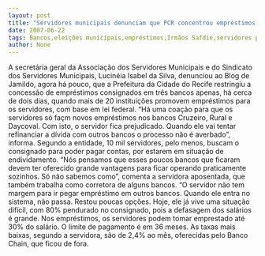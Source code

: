 ```yaml
---
layout: post
title: "Servidores municipais denunciam que PCR concentrou empréstimos nas mãos de três bancos"
date: 2007-06-22
tags: Bancos,eleições municipais,empréstimos,Irmãos Safdie,servidores públicos
author: None
---
```

A secret&aacute;ria geral da Associa&ccedil;&atilde;o dos Servidores Municipais e do Sindicato dos Servidores Municipais, Lucin&eacute;ia Isabel da Silva, denunciou ao Blog de Jamildo, agora h&aacute; pouco, que a Prefeitura da Cidade do Recife restringiu a concess&atilde;o de empr&eacute;stimos consignados em tr&ecirc;s bancos apenas, h&aacute; cerca de dois dias, quando mais de 20 institui&ccedil;&otilde;es promovem empr&eacute;stimos para os servidores, com base em lei federal.
&ldquo;H&aacute; uma coa&ccedil;&atilde;o para que os servidores s&oacute; fa&ccedil;m novos empr&eacute;stimos nos bancos Cruzeiro, Rural e Daycoval. Com isto, o servidor fica prejudicado. Quando ele vai tentar refinanciar a d&iacute;vida com outros bancos o processo n&atilde;o &eacute; averbado&rdquo;, informa.
Segundo a entidade, 10 mil servidores, pelo menos, buscam o consignado para poder pagar contas, por estarem em situa&ccedil;&atilde;o de endividamento.
&ldquo;N&oacute;s pensamos que esses poucos bancos que ficaram devem ter oferecido grande vantagens para ficar operando praticamente sozinhos. S&oacute; n&atilde;o sabemos como&rdquo;, comenta a servidora aposentada, que tamb&eacute;m trabalha como corretora de alguns bancos.
&ldquo;O servidor n&atilde;o tem margem para ir pegar empr&eacute;stimo em outros bancos. Quando ele entra no sistema, n&atilde;o passa. Restou poucas op&ccedil;&otilde;es. Hoje, ele j&aacute; vive uma situa&ccedil;&atilde;o dif&iacute;cil, com 80% pendurado no consignado, pois a defasagem dos sal&aacute;rios &eacute; grande. 
Nos empr&eacute;stimos, os servidores podem tomar emprestado at&eacute; 30% do sal&aacute;rio. O limite de pagamento &eacute; em 36 meses. As taxas mais baixas, segundo a servidora, s&atilde;o de 2,4% ao m&ecirc;s, oferecidas pelo Banco Chain, que ficou de fora. 